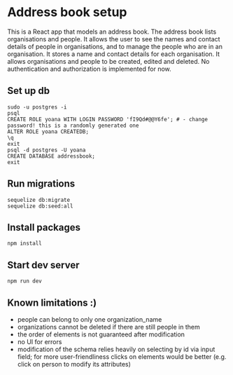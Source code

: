 # Address book setup
This is a React app that models an address book.
The address book lists organisations and people. It allows the user to see the names and contact details of
people in organisations, and to manage the people who are in an organisation. It stores a name and contact details for
each organisation. It allows organisations and people to be created, edited and deleted.
No authentication and authorization is implemented for now.

## Set up db
    sudo -u postgres -i
    psql
    CREATE ROLE yoana WITH LOGIN PASSWORD 'fI9Qd#@@Y6fe'; # - change password! this is a randomly generated one
    ALTER ROLE yoana CREATEDB;
    \q
    exit
    psql -d postgres -U yoana
    CREATE DATABASE addressbook;
    exit
## Run migrations
    sequelize db:migrate
    sequelize db:seed:all
## Install packages

`npm install`

## Start dev server

`npm run dev`

## Known limitations :)
- people can belong to only one organization_name
- organizations cannot be deleted if there are still people in them
- the order of elements is not guaranteed after modification
- no UI for errors
- modification of the schema relies heavily on selecting by id via input field; for more user-friendliness clicks on elements would be better (e.g. click on person to modify its attributes)
